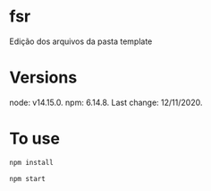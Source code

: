# fsr
Edição dos arquivos da pasta template
# Versions
node: v14.15.0.
npm: 6.14.8.
Last change: 12/11/2020.
# To use
```sh
npm install
```
```sh
npm start
```


